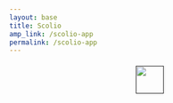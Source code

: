 ```yaml
---
layout: base
title: Scolio
amp_link: /scolio-app
permalink: /scolio-app
---
```

<div style="margin: 20px auto; text-align: center;">
    <a href=""><img src="{{ base_url }}/assets/img/Download_on_the_App_Store_Badge_US-UK_RGB_blk_092917.svg" height="50px" /></a>
</div>